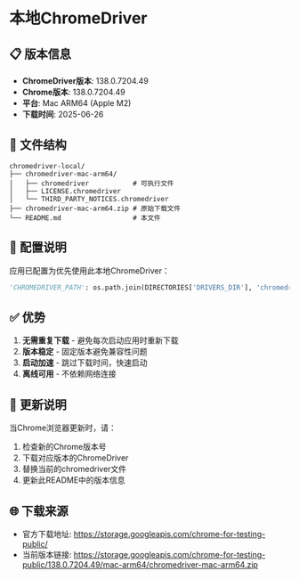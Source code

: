 # 本地ChromeDriver

## 📋 版本信息
- **ChromeDriver版本**: 138.0.7204.49
- **Chrome版本**: 138.0.7204.49
- **平台**: Mac ARM64 (Apple M2)
- **下载时间**: 2025-06-26

## 📁 文件结构
```
chromedriver-local/
├── chromedriver-mac-arm64/
│   ├── chromedriver           # 可执行文件
│   ├── LICENSE.chromedriver
│   └── THIRD_PARTY_NOTICES.chromedriver
├── chromedriver-mac-arm64.zip # 原始下载文件
└── README.md                  # 本文件
```

## 🎯 配置说明

应用已配置为优先使用此本地ChromeDriver：

```python
'CHROMEDRIVER_PATH': os.path.join(DIRECTORIES['DRIVERS_DIR'], 'chromedriver-local', 'chromedriver-mac-arm64', 'chromedriver')
```

## ✅ 优势
1. **无需重复下载** - 避免每次启动应用时重新下载
2. **版本稳定** - 固定版本避免兼容性问题  
3. **启动加速** - 跳过下载时间，快速启动
4. **离线可用** - 不依赖网络连接

## 🔄 更新说明

当Chrome浏览器更新时，请：
1. 检查新的Chrome版本号
2. 下载对应版本的ChromeDriver
3. 替换当前的chromedriver文件
4. 更新此README中的版本信息

## 🌐 下载来源
- 官方下载地址: https://storage.googleapis.com/chrome-for-testing-public/
- 当前版本链接: https://storage.googleapis.com/chrome-for-testing-public/138.0.7204.49/mac-arm64/chromedriver-mac-arm64.zip 